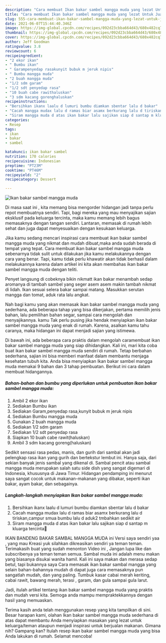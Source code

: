 ```yaml
---
description: "Cara membuat Ikan bakar sambel mangga muda yang lezat Untuk Jualan"
title: "Cara membuat Ikan bakar sambel mangga muda yang lezat Untuk Jualan"
slug: 555-cara-membuat-ikan-bakar-sambel-mangga-muda-yang-lezat-untuk-jualan
date: 2021-06-07T15:44:40.346Z
image: https://img-global.cpcdn.com/recipes/092d23cbba664d43/680x482cq70/ikan-bakar-sambel-mangga-muda-foto-resep-utama.jpg
thumbnail: https://img-global.cpcdn.com/recipes/092d23cbba664d43/680x482cq70/ikan-bakar-sambel-mangga-muda-foto-resep-utama.jpg
cover: https://img-global.cpcdn.com/recipes/092d23cbba664d43/680x482cq70/ikan-bakar-sambel-mangga-muda-foto-resep-utama.jpg
author: Jeff Goodman
ratingvalue: 3.8
reviewcount: 6
recipeingredient:
- "2 ekor ikan"
- " Bumbu ikan"
- " Garampenyedap rasakunyit bubuk m jeruk nipis"
- " Bumbu mangga muda"
- "2 buah mangga muda"
- "1/2 sdm garam"
- "1/2 sdt penyedap rasa"
- "10 buah cabe rawithaluskan"
- "3 sdm kacang gorenghaluskan"
recipeinstructions:
- "Bersihkan ikanx laalu d lumuri bumbu diamkan sbentar lalu d bakar"
- "Cacah mangga mudax lalu d ramas biar asamx berkurang lalu d tiriskan,campur smua bumbu lalu d aduk2 tmbahkan sedikit air"
- "Siram mangga muda d atas ikan bakar lalu sajikan siap d santap m kluarga tercinta🤗"
categories:
- Resep
tags:
- ikan
- bakar
- sambel

katakunci: ikan bakar sambel 
nutrition: 170 calories
recipecuisine: Indonesian
preptime: "PT23M"
cooktime: "PT46M"
recipeyield: "2"
recipecategory: Dessert

---
```



![Ikan bakar sambel mangga muda](https://img-global.cpcdn.com/recipes/092d23cbba664d43/680x482cq70/ikan-bakar-sambel-mangga-muda-foto-resep-utama.jpg)

Di masa  saat ini , kita memang bisa mengorder hidangan jadi tanpa perlu repot membuatnya sendiri. Tapi, bagi mereka yang mau menyajikan sajian eksklusif pada keluarga tercinta, maka kamu memang lebih bagus memasaknya dengan tangan sendiri. Lantaran, memasak di rumah lebih sehat dan juga dapat menyesuaikan dengan kesukaan keluarga.

Jika kamu sedang mencari inspirasi cara membuat ikan bakar sambel mangga muda yang nikmat dan mudah dibuat,maka anda sudah berada di tempat yang tepat. Cara membuat ikan bakar sambel mangga muda  sebenarnya tidak sulit untuk dilakukan jika kamu melakukannya dengan cara yang benar. Tapi, kamu tidak perlu khawatir akan tidak berhasil dalam melakukannya 
karena dalam artikel ini kita akan membahas ikan bakar sambel mangga muda dengan teliti.  

Penyet langsung di cobeknya bikin nikmatt ikan bakar menambah sedap aromanya di tambah sambel yang seger asem asem makin tambah nikmat di lidah. Ikan sesuai selera bakar sampai matang. Masukkan serutan mangga dan tomat, aduk rata lalu angkat.

Nah bagi kamu yang akan memasak ikan bakar sambel mangga muda yang sederhana, ada beberapa tahap yang bisa dikerjakan, pertama memilih jenis bahan, lalu pemilihan bahan segar, sampai cara mengolah dan menyajikannya. kamu Tak perlu pusing jika hendak menyiapkan ikan bakar sambel mangga muda yang enak di rumah. Karena, asalkan kamu  tahu caranya, maka hidangan ini dapat menjadi sajian yang istimewa.

Di bawah ini, ada beberapa cara praktis  dalam mengolah caramembuat ikan bakar sambel mangga muda yang siap dihidangkan. Kali ini, mari kita coba buat ikan bakar sambel mangga muda sendiri di rumah. Tetap berbahan sederhana, sajian ini bisa memberi manfaat dalam membantu menjaga kesehatan tubuh kita. Anda bisa menyiapkan Ikan bakar sambel mangga muda memakai 9 bahan dan 3 tahap pembuatan. Berikut ini cara dalam membuat hidangannya.

<!--inarticleads1-->

##### Bahan-bahan dan bumbu yang diperlukan untuk pembuatan Ikan bakar sambel mangga muda:

1. Ambil 2 ekor ikan
1. Sediakan  Bumbu ikan
1. Sediakan  Garam,penyedap rasa,kunyit bubuk m jeruk nipis
1. Sediakan  Bumbu mangga muda
1. Gunakan 2 buah mangga muda
1. Sediakan 1/2 sdm garam
1. Sediakan 1/2 sdt penyedap rasa
1. Siapkan 10 buah cabe rawit(haluskan)
1. Ambil 3 sdm kacang goreng(haluskan)


Sedikit sensasi rasa pedas, manis, dan gurih dari sambal akan jadi pelengkap rasa ikan yang gurih dan bertekstur lembut ini. Hanya saja, dari sekian banyak jenis sambal yang dikenal di. Sambal pencit atau sambal mangga muda merupakan salah satu side dish yang sangat digemari di Indonesia, khususnya di Jawa Timur. Hidangan pendamping ini menurut saya sangat cocok untuk makanan-makanan yang dibakar, seperti ikan bakar, ayam bakar, dan sebagainya. 

<!--inarticleads2-->

##### Langkah-langkah menyiapkan Ikan bakar sambel mangga muda:

1. Bersihkan ikanx laalu d lumuri bumbu diamkan sbentar lalu d bakar
1. Cacah mangga mudax lalu d ramas biar asamx berkurang lalu d tiriskan,campur smua bumbu lalu d aduk2 tmbahkan sedikit air
1. Siram mangga muda d atas ikan bakar lalu sajikan siap d santap m kluarga tercinta🤗


IKAN BANDENG BAKAR SAMBAL MANGGA MUDA ini Versi saya sendiri yaa , yang mau Kreasi yuk silahkan dikreasikan sendiri ya teman teman. Terimakasih buat yang sudah menonton Video ini , Jangan lupa like dan subscribenya ya teman teman semua. Sambal muda ini adalah menu makan yang biasanya disukai wanita hamil. Kali ini saya makan dan merasa sedap betul, tapi bukannya saya Cara memasak ikan bakar sambal mangga yang selain bahan-bahannya mudah di dapat juga cara memasaknya pun sangatlah mudah, dan yang paling. Tumbuk kasar cabai merah keriting, cabai rawit, bawang merah, terasi , garam, dan gula sampai gula larut. 

Jadi, itulah artikel tentang  ikan bakar sambel mangga muda  yang praktis dan mudah versi kita. Semoga anda mampu mempraktekkannya dengan hasil yang memuaskan. 

Terima kasih anda telah menggunakan resep yang kita tampilkan di sini. Besar harapan kami, olahan  Ikan bakar sambel mangga muda sederhana di atas dapat membantu Anda menyiapkan masakan yang lezat untuk keluarga/teman ataupun menjadi inspirasi untuk berjualan makanan. Gimana nih? Gampang kan? Itulah resep ikan bakar sambel mangga muda yang bisa Anda lakukan di rumah. Selamat mencoba!

